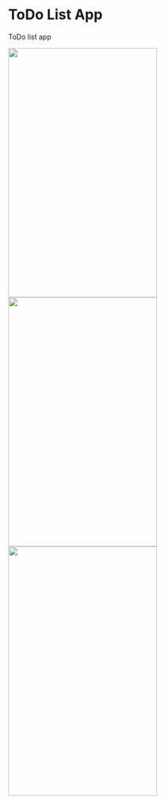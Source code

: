 # ToDo List App
ToDo list app

<img src="https://user-images.githubusercontent.com/17895267/84820086-f3889000-b010-11ea-83a3-b280dd4f8527.png" width="300" height="500"><img src="https://user-images.githubusercontent.com/17895267/84820549-bd97db80-b011-11ea-88f3-c5d85fca8afd.png" width="300" height="500"><img src="https://user-images.githubusercontent.com/17895267/84820558-c12b6280-b011-11ea-885c-c31cb99efe73.png" width="300" height="500">
